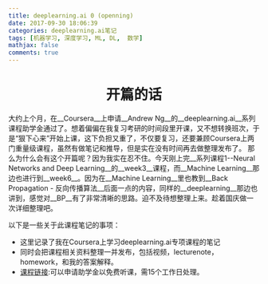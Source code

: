 ```yaml
---
title: deeplearning.ai 0 (openning)
date: 2017-09-30 18:06:39
categories: deeplearning.ai笔记
tags: [机器学习, 深度学习, ML, DL,  数学]
mathjax: false
comments: true
---
```

<center><h1>开篇的话</h1></center>
大约上个月，在__Coursera__上申请__Andrew Ng__的__deeplearning.ai__系列课程助学金通过了。想着偏偏在我复习考研的时间段里开课，又不想转换班次，于是“狠下心来”开始上课，这下负担又重了，不仅要复习，还要兼顾Coursera上两门重量级课程，虽然有做笔记和推导，但是实在没有时间再去做整理发布了。
那么为什么会有这个开篇呢？因为我实在忍不住。今天刚上完__系列课程1--Neural Networks and Deep Learning__的__week3__课程，而__Machine Learning__那边也进行到__week6__。因为在__Machine Learning__里也教到__Back Propagation - 反向传播算法__后面一点的内容，同样的__deeplearning__那边也讲到，感觉对__BP__有了非常清晰的思路。迫不及待想整理上来。趁着国庆做一次详细整理吧。

以下是一些关于此课程笔记的事项：
* 这里记录了我在Coursera上学习deeplearning.ai专项课程的笔记
* 同时会把课程相关资料整理一并发布，包括视频，lecturenote，homework，和我的答案解释。
* [课程链接](https://www.coursera.org/specializations/deep-learning):可以申请助学金以免费听课，需15个工作日处理。